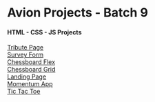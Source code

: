 # Avion Projects - Batch 9

#### HTML - CSS - JS Projects
<a href="https://neroneronomi.github.io/batch9-activities/Projects/Tribute%20Page/" target="_blank">Tribute Page</a><br>
<a href="https://neroneronomi.github.io/batch9-activities/Projects/Survey%20Form/" target="_blank">Survey Form</a><br>
<a href="https://neroneronomi.github.io/batch9-activities/Projects/Chessboard/flexboard/" target="_blank">Chessboard Flex</a><br>
<a href="https://neroneronomi.github.io/batch9-activities/Projects/Chessboard/gridboard/" target="_blank">Chessboard Grid</a><br>
<a href="https://neroneronomi.github.io/batch9-activities/Projects/Landing%20Page/" target="_blank">Landing Page</a><br>
<a href="https://neroneronomi.github.io/batch9-activities/Projects/Momentun%20App/" target="_blank">Momentum App</a><br>
<a href="https://neroneronomi.github.io/batch9-activities/Projects/Tic%20Tac%20Toe/" target="_blank">Tic Tac Toe</a><br>
